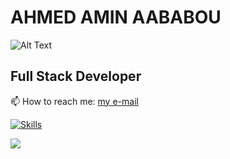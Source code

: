 # AHMED AMIN AABABOU
![Alt Text](https://i.pinimg.com/originals/81/17/8b/81178b47a8598f0c81c4799f2cdd4057.gif)
## Full Stack Developer 
📫 How to reach me: [my e-mail](mailto:marocalicompt.ma@gmail.com)




[![Skills](https://skillicons.dev/icons?i=python,php,mysql,git,java,cs,c,html,css,js,stackoverflow,figma)](https://skillicons.dev)





<img src="http://github-profile-summary-cards.vercel.app/api/cards/profile-details?username=AHMED4MIN&theme=transparent">
